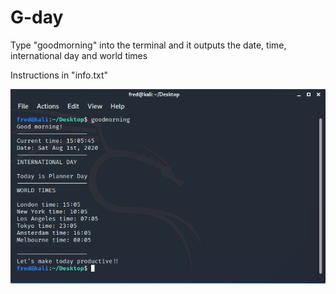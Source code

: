 # G-day
Type "goodmorning" into the terminal and it outputs the date, time, international day and world times 

Instructions in "info.txt"

<img src="image.png">
